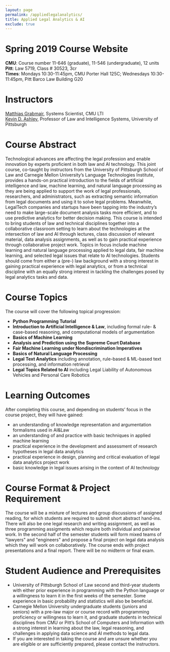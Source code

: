 ```yaml
---
layout: page
permalink: /appliedlegalanalytics/
title: Applied Legal Analytics & AI
exclude: true
---
```


# Spring 2019 Course Website

**CMU**: Course number 11-646 (graduate), 11-546 (undergraduate), 12 units  
**Pitt**: Law 5719, Class # 30523, 3cr  
**Times**: Mondays 10:30-11:45pm, CMU Porter Hall 125C; Wednesdays 10:30-11:45pm, Pitt Barco Law Building G20  

# Instructors
[Matthias Grabmair](http://www.andrew.cmu.edu/user/mgrabmai), Systems Scientist, CMU LTI  
[Kevin D. Ashley](https://www.law.pitt.edu/people/kevin-d-ashley), Professor of Law and Intelligence Systems, University of Pittsburgh

# Course Abstract
Technological advances are affecting the legal profession and enable innovation by experts proficient in both law and AI technology. This joint course, co-taught by instructors from the University of Pittsburgh School of Law and Carnegie Mellon University’s Language Technologies Institute, provides a hands-on practical introduction to the fields of artificial intelligence and law, machine learning, and natural language processing as they are being applied to support the work of legal professionals, researchers, and administrators, such as extracting semantic information from legal documents and using it to solve legal problems. Meanwhile, LegalTech companies and startups have been tapping into the industry’s need to make large-scale document analysis tasks more efficient, and to use predictive analytics for better decision making. This course is intended to bring students of law and technical disciplines together into a collaborative classroom setting to learn about the technologies at the intersection of law and AI through lectures, class discussion of relevant material, data analysis assignments, as well as to gain practical experience through collaborative project work. Topics in focus include machine learning and natural language processing applied to legal data, fair machine learning, and selected legal issues that relate to AI technologies. Students should come from either a (pre-) law background with a strong interest in gaining practical experience with legal analytics, or from a technical discipline with an equally strong interest in tackling the challenges posed by legal analytics tasks and data.


# Course Topics
The course will cover the following topical progression:  

* **Python Programming Tutorial**
* **Introduction to Artificial Intelligence & Law**, including formal rule- & case-based reasoning, and computational models of argumentation
* **Basics of Machine Learning**
* **Analysis and Prediction using the Supreme Court Database**
* **Fair Machine Learning under Nondiscrimination Imperatives**
* **Basics of Natural Language Processing**
* **Legal Text Analytics** including annotation, rule-based & ML-based text processing, and information retrieval
* **Legal Topics Related to AI** including Legal Liability of Autonomous Vehicles and Personal Care Robotics

# Learning Outcomes
After completing this course, and depending on students’ focus in the course project, they will have gained:

* an understanding of knowledge representation and argumentation formalisms used in AI&Law
* an understanding of and practice with basic techniques in applied machine learning
* practical experience in the development and assessment of research hypotheses in legal data analytics
* practical experience in design, planning and critical evaluation of legal data analytics project work
* basic knowledge in legal issues arising in the context of AI technology

# Course Format & Project Requirement
The course will be a mixture of lectures and group discussions of assigned reading, for which students are required to submit short abstract hand-ins. There will also be one legal research and writing assignment, as well as three programming assigments which require both individual and pairwise work. In the second half of the semester students will form mixed teams of "lawyers" and "engineers" and propose a final project on legal data analysis which they will work on collaboratively. The course ends with project presentations and a final report. There will be no midterm or final exam.

# Student Audience and Prerequisites
* University of Pittsburgh School of Law second and third-year students with either prior experience in programming with the Python language or a willingness to learn it in the first weeks of the semester. Some experience in basic probability and statistics will also be beneficial.
* Carnegie Mellon University undergraduate students (juniors and seniors) with a pre-law major or course record with programming proficiency or willingness to learn it, and graduate students in technical disciplines from CMU or Pitt’s School of Computers and Information with a strong interest in learning about the law, legal reasoning, and challenges in applying data science and AI methods to legal data.
* If you are interested in taking the course and are unsure whether you are eligible or are sufficiently prepared, please contact the instructors.



